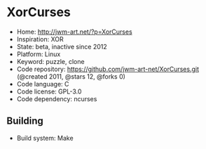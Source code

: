 # XorCurses

- Home: http://jwm-art.net/?p=XorCurses
- Inspiration: XOR
- State: beta, inactive since 2012
- Platform: Linux
- Keyword: puzzle, clone
- Code repository: https://github.com/jwm-art-net/XorCurses.git (@created 2011, @stars 12, @forks 0)
- Code language: C
- Code license: GPL-3.0
- Code dependency: ncurses

## Building

- Build system: Make
